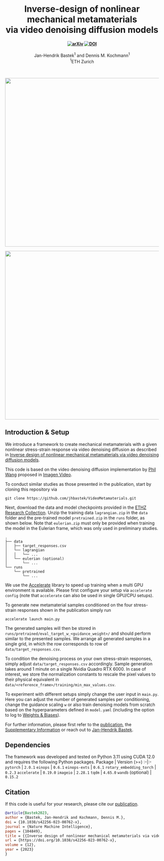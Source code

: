 <h1 align="center">Inverse-design of nonlinear mechanical metamaterials<br>via video denoising diffusion models</h1>
<h4 align="center">
<a href="https://arxiv.org/abs/2305.19836"><img src="https://img.shields.io/badge/arXiv-2305.19836-blue" alt="arXiv"></a>
<a href="https://doi.org/10.5281/zenodo.10011767"><img src="https://zenodo.org/badge/DOI/10.5281/zenodo.10011767.svg" alt="DOI"></a>  
</h4>
<div align="center">
  <span class="author-block">
    <a>Jan-Hendrik Bastek</a><sup>1</sup> and</span>
  <span class="author-block">
    <a>Dennis M. Kochmann</a><sup>1</sup></span>
</div>
<div align="center">
  <span class="author-block"><sup>1</sup>ETH Zurich</span>
</div>

$~$
<p align="center"><img src="pred_light.gif#gh-light-mode-only" width="550"\></p>
<p align="center"><img src="pred_dark.gif#gh-dark-mode-only" width="550"\></p>

## Introduction & Setup
We introduce a framework to create mechanical metamaterials with a given nonlinear stress-strain response via video denoising diffusion as described in [Inverse design of nonlinear mechanical metamaterials via video denoising diffusion models](https://www.nature.com/articles/s42256-023-00762-x).

This code is based on the video denoising diffusion implementation by [Phil Wang](https://github.com/lucidrains/imagen-pytorch) proposed in [Imagen Video](https://imagen.research.google/video/).

To conduct similar studies as those presented in the publication, start by cloning this repository via
```
git clone https://github.com/jhbastek/VideoMetamaterials.git
```

Next, download the data and model checkpoints provided in the [ETHZ Research Collection](https://doi.org/10.3929/ethz-b-000629716). Unzip the training data `lagrangian.zip` in the `data` folder and the pre-trained model `pretrained.zip` in the `runs` folder, as shown below. Note that `eulerian.zip` must only be provided when training the model in the Eulerian frame, which was only used in preliminary studies.
```
.
├── data
│   ├── target_responses.csv
│   └── lagrangian
│   │   └── ...
│   └── eulerian (optional)
│       └── ...
└── runs
    └── pretrained
        └── ...
```

We use the [Accelerate](https://huggingface.co/docs/accelerate/index) library to speed up training when a multi GPU environment is available. Please first configure your setup via `accelerate config` (note that `accelerate` can also be used in single GPU/CPU setups).

To generate new metamaterial samples conditioned on the four stress-strain responses shown in the publication simply run
```
accelerate launch main.py
```
The generated samples will then be stored in `runs/pretrained/eval_target_w_<guidance_weight>/` and should perform similar to the presented samples. We arrange all generated samples in a single grid, in which the row corresponds to row of `data/target_responses.csv`.   

To condition the denoising process on your own stress-strain responses, simply adjust `data/target_responses.csv` accordingly. Sample generation takes around 1 minute on a single Nvidia Quadro RTX 6000. In case of interest, we store the normalization constants to rescale the pixel values to their physical equivalent in `data/<reference_frame>/training/min_max_values.csv`.

To experiment with different setups simply change the user input in `main.py`. Here you can adjust the number of generated samples per conditioning, change the guidance scaling `w` or also train denoising models from scratch based on the hyperparameters defined in `model.yaml` (including the option to log to [Weights & Biases](https://wandb.ai)).

For further information, please first refer to the [publication](https://www.nature.com/articles/s42256-023-00762-x), the [Supplementary Information](https://www.nature.com/articles/s42256-023-00762-x#Sec18) or reach out to [Jan-Hendrik Bastek](mailto:jbastek@ethz.ch).

## Dependencies

The framework was developed and tested on Python 3.11 using CUDA 12.0 and requires the following Python packages.
Package | Version (>=)
:-|:-
`pytorch`       | `2.0.1`
`einops`        | `0.6.1`
`einops-exts`   | `0.6.1`
`rotary_embedding_torch` | `0.2.3`
`accelerate`    | `0.19.0`
`imageio`       | `2.28.1`
`tqdm`          | `4.65.0`
`wandb` (optional)        | `0.15.2`

## Citation

If this code is useful for your research, please cite our [publication](https://www.nature.com/articles/s42256-023-00762-x).
```bibtex
@article{Bastek2023,
author = {Bastek, Jan-Hendrik and Kochmann, Dennis M.},
doi = {10.1038/s42256-023-00762-x},
journal = {Nature Machine Intelligence},
pages = {104849},
title = {{Inverse design of nonlinear mechanical metamaterials via video denoising diffusion models}},
url = {https://doi.org/10.1038/s42256-023-00762-x},
volume = {12},
year = {2023}
}

